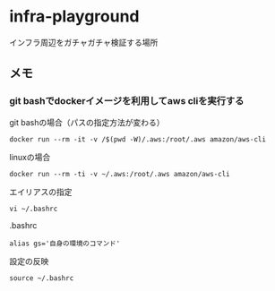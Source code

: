 # infra-playground
インフラ周辺をガチャガチャ検証する場所



## メモ
### git bashでdockerイメージを利用してaws cliを実行する

git bashの場合（パスの指定方法が変わる）
``` 
docker run --rm -it -v /$(pwd -W)/.aws:/root/.aws amazon/aws-cli
```

linuxの場合
```
docker run --rm -ti -v ~/.aws:/root/.aws amazon/aws-cli
```

エイリアスの指定
```
vi ~/.bashrc
```

.bashrc
```
alias gs='自身の環境のコマンド'
```

設定の反映
```
source ~/.bashrc
```